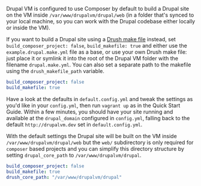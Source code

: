 Drupal VM is configured to use Composer by default to build a Drupal site on the VM inside `/var/www/drupalvm/drupal/web` (in a folder that's synced to your local machine, so you can work with the Drupal codebase either locally or inside the VM).

If you want to build a Drupal site using a [Drush make file](http://www.drush.org/en/master/make/) instead, set `build_composer_project: false`, `build_makefile: true` and either use the `example.drupal.make.yml` file as a base, or use your own Drush make file: just place it or symlink it into the root of the Drupal VM folder with the filename `drupal.make.yml`. You can also set a separate path to the makefile using the `drush_makefile_path` variable.

```yaml
build_composer_project: false
build_makefile: true
```

Have a look at the defaults in `default.config.yml` and tweak the settings as you'd like in your `config.yml`, then run `vagrant up` as in the Quick Start Guide. Within a few minutes, you should have your site running and available at the `drupal_domain` configured in `config.yml`, falling back to the default `http://drupalvm.dev` set in `default.config.yml`.

With the default settings the Drupal site will be built on the VM inside `/var/www/drupalvm/drupal/web` but the `web/` subdirectory is only required for `composer` based projects and you can simplify this directory structure by setting `drupal_core_path` to `/var/www/drupalvm/drupal`.

```yaml
build_composer_project: false
build_makefile: true
drush_core_path: "/var/www/drupalvm/drupal"
```
